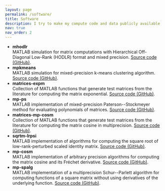 ```yaml
---
layout: page
permalink: /software/
title: Software
description: I try to make my compute code and data publicly available to support the reproducibility and transparency of my research. Here is a list of software I have contributed to.
nav: true
nav_order: 2
---
```


<ul>

<li> <b>mhodlr</b><br>
MATLAB simulation for matrix computations with Hierarchical Off-Diagonal Low-Rank (HODLR) format and mixed precision.   
<a href="https://github.com/chenxinye/mhodlr">Source code (GitHub)</a>.</li>

<li> <b>mpkmeans</b><br>
MATLAB simulation for mixed-precision k-means clustering algorithm.  
<a href="https://github.com/open-sciml/mpkmeans">Source code (GitHub)</a>.</li>

<li> <b>matrices-expm</b><br>
Collection of MATLAB functions that generate test matrices from the literature for computing the matrix exponential. 
<a href="https://github.com/xiaobo-liu/matrices-expm">Source code (GitHub)</a>.</li>

<li> <b>mp-ps</b><br>
MATLAB implementation of mixed-precision Paterson--Stockmeyer method for evaluating polynomials of matrices.  
<a href="https://github.com/xiaobo-liu/mp-ps">Source code (GitHub)</a>.</li>

<li> <b>matrices-mp-cosm</b><br>
Collection of MATLAB functions that generate test matrices from the literature for computing the matrix cosine in multiprecision. 
<a href="https://github.com/xiaobo-liu/matrices-mp-cosm">Source code (GitHub)</a>.</li>

<li> <b>sqrtm-lrpsi</b><br>
MATLAB implementation of algorithms for computing the square root of low-rank-perturbed scaled identity matrix. 
<a href="https://github.com/xiaobo-liu/sqrtm-lrpsi">Source code (GitHub)</a>.</li>

<li> <b>mp-cosm</b><br>
MATLAB implementation of arbitrary precision algorithms for computing the matrix cosine and its Fréchet derivative. 
<a href="https://github.com/xiaobo-liu/mp-cosm">Source code (GitHub)</a>.</li>

<li> <b>mp-spalg</b><br>
MATLAB implementation of a multiprecision Schur--Parlett algorithm for computing functions of a square matrix without using derivatives of the underlying function.
<a href="https://github.com/xiaobo-liu/mp-spalg">Source code (GitHub)</a>.</li>

</ul>